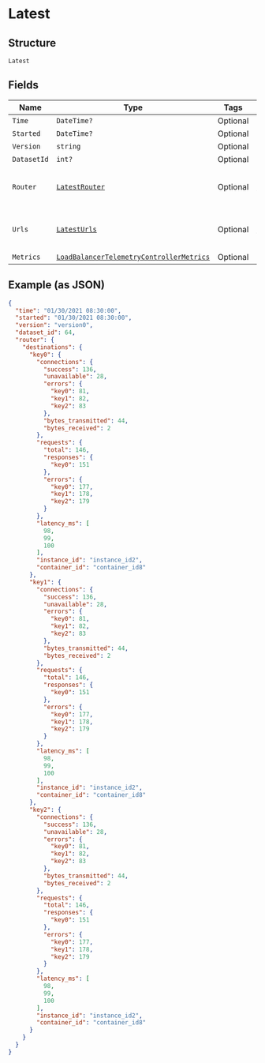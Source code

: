
# Latest

## Structure

`Latest`

## Fields

| Name | Type | Tags | Description |
|  --- | --- | --- | --- |
| `Time` | `DateTime?` | Optional | - |
| `Started` | `DateTime?` | Optional | - |
| `Version` | `string` | Optional | - |
| `DatasetId` | `int?` | Optional | - |
| `Router` | [`LatestRouter`](../../doc/models/containers/latest-router.md) | Optional | This is a container for any-of cases. |
| `Urls` | [`LatestUrls`](../../doc/models/containers/latest-urls.md) | Optional | This is a container for any-of cases. |
| `Metrics` | [`LoadBalancerTelemetryControllerMetrics`](../../doc/models/load-balancer-telemetry-controller-metrics.md) | Optional | - |

## Example (as JSON)

```json
{
  "time": "01/30/2021 08:30:00",
  "started": "01/30/2021 08:30:00",
  "version": "version0",
  "dataset_id": 64,
  "router": {
    "destinations": {
      "key0": {
        "connections": {
          "success": 136,
          "unavailable": 28,
          "errors": {
            "key0": 81,
            "key1": 82,
            "key2": 83
          },
          "bytes_transmitted": 44,
          "bytes_received": 2
        },
        "requests": {
          "total": 146,
          "responses": {
            "key0": 151
          },
          "errors": {
            "key0": 177,
            "key1": 178,
            "key2": 179
          }
        },
        "latency_ms": [
          98,
          99,
          100
        ],
        "instance_id": "instance_id2",
        "container_id": "container_id8"
      },
      "key1": {
        "connections": {
          "success": 136,
          "unavailable": 28,
          "errors": {
            "key0": 81,
            "key1": 82,
            "key2": 83
          },
          "bytes_transmitted": 44,
          "bytes_received": 2
        },
        "requests": {
          "total": 146,
          "responses": {
            "key0": 151
          },
          "errors": {
            "key0": 177,
            "key1": 178,
            "key2": 179
          }
        },
        "latency_ms": [
          98,
          99,
          100
        ],
        "instance_id": "instance_id2",
        "container_id": "container_id8"
      },
      "key2": {
        "connections": {
          "success": 136,
          "unavailable": 28,
          "errors": {
            "key0": 81,
            "key1": 82,
            "key2": 83
          },
          "bytes_transmitted": 44,
          "bytes_received": 2
        },
        "requests": {
          "total": 146,
          "responses": {
            "key0": 151
          },
          "errors": {
            "key0": 177,
            "key1": 178,
            "key2": 179
          }
        },
        "latency_ms": [
          98,
          99,
          100
        ],
        "instance_id": "instance_id2",
        "container_id": "container_id8"
      }
    }
  }
}
```

